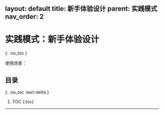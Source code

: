 layout: default
title: 新手体验设计
parent: 实践模式
nav_order: 2
---

# 实践模式：新手体验设计
{: .no_toc }

使用场景：


## 目录
{: .no_toc .text-delta }

1. TOC
{:toc}

---

